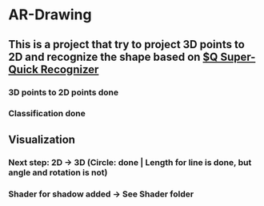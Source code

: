 # AR-Drawing
## This is a project that try to project 3D points to 2D and recognize the shape based on [$Q Super-Quick Recognizer](http://depts.washington.edu/madlab/proj/dollar/qdollar.html)
### 3D points to 2D points done
### Classification done
## Visualization
### Next step: 2D -> 3D (Circle: done | Length for line is done, but angle and rotation is not)
### Shader for shadow added -> See Shader folder
